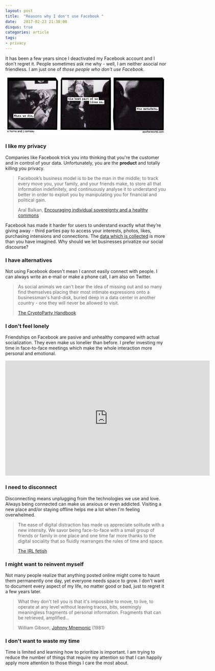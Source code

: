 ```yaml
---
layout: post
title:  "Reasons why I don't use Facebook "
date:   2017-02-23 21:38:00
disqus: true
categories: article
tags:
- privacy
---
```


It has been a few years since I deactivated my Facebook account and I don't regret it. People sometimes ask me why - well, I am neither asocial nor friendless. I am just one of _those people who don't use Facebook_.

<img src="/assets/images/metadata.jpg" class="center-image">

### I like my privacy
Companies like Facebook trick you into thinking that you're the customer and in control of your data. Unfortunately, you are the **product** and totally killing you privacy.
> Facebook’s business model is to be the man in the middle; to track every move you, your family, and your friends make, to store all that information indefinitely, and continuously analyse it to understand you better in order to exploit you by manipulating you for financial and political gain.
>
> Aral Balkan, [Encouraging individual sovereignty and a healthy commons](https://ar.al/notes/encouraging-individual-sovereignty-and-a-healthy-commons/)

Facebook has made it harder for users to understand exactly what they’re giving away - third parties pay to access your interests, photos, likes, purchasing intensions and connections. The [data which is collected](https://veekaybee.github.io/facebook-is-collecting-this/) is more than you have imagined. Why should we let businesses privatize our social discourse?

### I have alternatives
Not using Facebook doesn't mean I cannot easily connect with people. I can always write an e-mail or make a phone call, I am also on Twitter.
> As social animals we can't bear the idea of missing out and so many find themselves placing their most intimate expressions onto a businessman's hard-disk, buried deep in a data center in another country - one they will never be allowed to visit.
>
> [The CryptoParty Handbook](https://www.cryptoparty.in/learn/handbook)


### I don't feel lonely
Friendships on Facebook are pasive and unhealthy compared with actual socialization. They even make us lonelier than before. I prefer investing my time in face-to-face meetings which make the whole interaction more personal and emotional.
<iframe src="https://player.vimeo.com/video/70534716" width="640" height="360" frameborder="0" webkitallowfullscreen mozallowfullscreen allowfullscreen></iframe>

### I need to disconnect
Disconnecting means unplugging from the technologies we use and love. Always being connected can make us anxious or even addicted. Visiting a new place and/or staying offline helps me a lot when I'm feeling overwhelmed.
> The ease of digital distraction has made us appreciate solitude with a new intensity. We savor being face-to-face with a small group of friends or family in one place and one time far more thanks to the digital sociality that so fluidly rearranges the rules of time and space.
>
> [The IRL fetish](http://thenewinquiry.com/essays/the-irl-fetish/)

### I might want to reinvent myself
Not many people realize that anything posted online might come to haunt them permanently one day, yet everyone needs space to grow. I don't want to document every aspect of my life, no matter good or bad, just to regret it a few years later.
> What they don't tell you is that it's impossible to move, to live, to operate at any level without leaving traces, bits, seemingly meaningless fragments of personal information. Fragments that can be retrieved, amplified...
>
> William Gibson, [Johnny Mnemonic](https://en.wikipedia.org/wiki/Johnny_Mnemonic) (1981)

### I don't want to waste my time
Time is limited and learning how to prioritize is important. I am trying to reduce the number of things that require my attention so that I can happily apply more attention to those things I care the most about.
